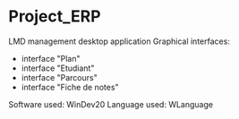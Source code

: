 # Project_ERP
LMD management desktop application
Graphical interfaces:
  - interface "Plan"
  - interface "Etudiant"
  - interface "Parcours"
  - interface "Fiche de notes"
  
Software used:
          WinDev20
Language used:
          WLanguage
